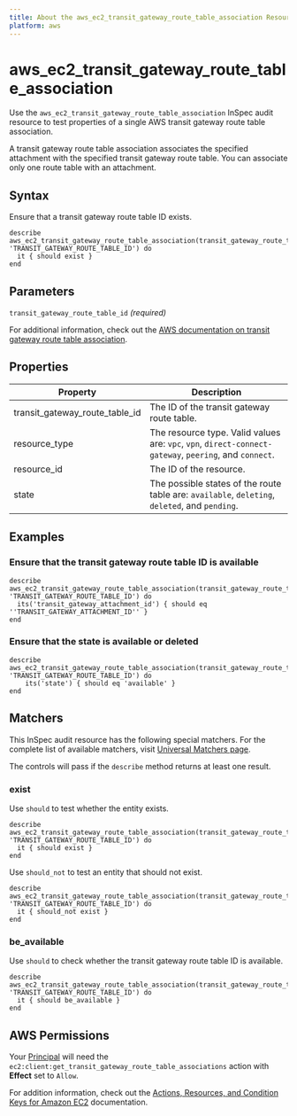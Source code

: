 ```yaml
---
title: About the aws_ec2_transit_gateway_route_table_association Resource
platform: aws
---
```


# aws\_ec2\_transit\_gateway\_route\_table\_association

Use the `aws_ec2_transit_gateway_route_table_association` InSpec audit resource to test properties of a single AWS transit gateway route table association.

A transit gateway route table association associates the specified attachment with the specified transit gateway route table. You can associate only one route table with an attachment.

## Syntax

Ensure that a transit gateway route table ID exists.

    describe aws_ec2_transit_gateway_route_table_association(transit_gateway_route_table_id: 'TRANSIT_GATEWAY_ROUTE_TABLE_ID') do
      it { should exist }
    end

## Parameters

`transit_gateway_route_table_id` _(required)_

For additional information, check out the [AWS documentation on transit gateway route table association](https://docs.aws.amazon.com/AWSCloudFormation/latest/UserGuide/aws-resource-ec2-transitgatewayroutetableassociation.html).

## Properties

| Property | Description|
| --- | --- |
| transit_gateway_route_table_id | The ID of the transit gateway route table. |
| resource_type | The resource type. Valid values are: `vpc`, `vpn`, `direct-connect-gateway`, `peering`, and `connect`. |
| resource_id | The ID of the resource. |
| state | The possible states of the route table are: `available`, `deleting`, `deleted`, and `pending`. |

## Examples

### Ensure that the transit gateway route table ID is available

    describe aws_ec2_transit_gateway_route_table_association(transit_gateway_route_table_id: 'TRANSIT_GATEWAY_ROUTE_TABLE_ID') do
      its('transit_gateway_attachment_id') { should eq ''TRANSIT_GATEWAY_ATTACHMENT_ID'' }
    end

### Ensure that the state is available or deleted

    describe aws_ec2_transit_gateway_route_table_association(transit_gateway_route_table_id: 'TRANSIT_GATEWAY_ROUTE_TABLE_ID') do
        its('state') { should eq 'available' }
    end

## Matchers

This InSpec audit resource has the following special matchers. For the complete list of available matchers, visit [Universal Matchers page](https://www.inspec.io/docs/reference/matchers/).

The controls will pass if the `describe` method returns at least one result.

### exist

Use `should` to test whether the entity exists.

    describe aws_ec2_transit_gateway_route_table_association(transit_gateway_route_table_id: 'TRANSIT_GATEWAY_ROUTE_TABLE_ID') do
      it { should exist }
    end

Use `should_not` to test an entity that should not exist.

    describe aws_ec2_transit_gateway_route_table_association(transit_gateway_route_table_id: 'TRANSIT_GATEWAY_ROUTE_TABLE_ID') do
      it { should_not exist }
    end

### be_available

Use `should` to check whether the transit gateway route table ID is available.

    describe aws_ec2_transit_gateway_route_table_association(transit_gateway_route_table_id: 'TRANSIT_GATEWAY_ROUTE_TABLE_ID') do
      it { should be_available }
    end

## AWS Permissions

Your [Principal](https://docs.aws.amazon.com/IAM/latest/UserGuide/intro-structure.html#intro-structure-principal) will need the `ec2:client:get_transit_gateway_route_table_associations` action with **Effect** set to `Allow`.

For addition information, check out the [Actions, Resources, and Condition Keys for Amazon EC2](https://docs.aws.amazon.com/IAM/latest/UserGuide/list_amazonec2.html) documentation.

